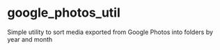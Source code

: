 # google_photos_util
Simple utility to sort media exported from Google Photos into folders by year and month

